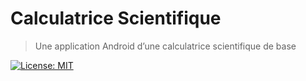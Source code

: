 # Calculatrice Scientifique
> Une application Android d’une calculatrice scientifique de base

[![License: MIT](https://img.shields.io/badge/License-MIT-yellow.svg)](https://opensource.org/licenses/MIT)

